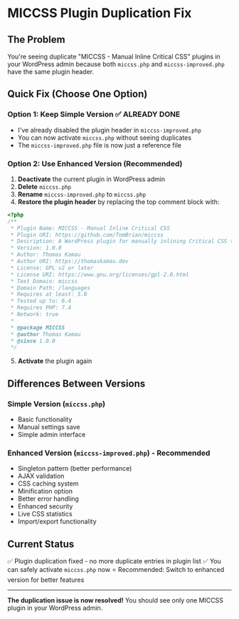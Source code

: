# MICCSS Plugin Duplication Fix

## The Problem

You're seeing duplicate "MICCSS - Manual Inline Critical CSS" plugins in your WordPress admin because both `miccss.php` and `miccss-improved.php` have the same plugin header.

## Quick Fix (Choose One Option)

### Option 1: Keep Simple Version ✅ ALREADY DONE

- I've already disabled the plugin header in `miccss-improved.php`
- You can now activate `miccss.php` without seeing duplicates
- The `miccss-improved.php` file is now just a reference file

### Option 2: Use Enhanced Version (Recommended)

1. **Deactivate** the current plugin in WordPress admin
2. **Delete** `miccss.php`
3. **Rename** `miccss-improved.php` to `miccss.php`
4. **Restore the plugin header** by replacing the top comment block with:

```php
<?php
/**
 * Plugin Name: MICCSS - Manual Inline Critical CSS
 * Plugin URI: https://github.com/TomBrian/miccss
 * Description: A WordPress plugin for manually inlining Critical CSS to improve page load performance. Defers non-critical CSS using preload with fallback.
 * Version: 1.0.0
 * Author: Thomas Kamau
 * Author URI: https://thomaskamau.dev
 * License: GPL v2 or later
 * License URI: https://www.gnu.org/licenses/gpl-2.0.html
 * Text Domain: miccss
 * Domain Path: /languages
 * Requires at least: 5.0
 * Tested up to: 6.4
 * Requires PHP: 7.4
 * Network: true
 *
 * @package MICCSS
 * @author Thomas Kamau
 * @since 1.0.0
 */
```

5. **Activate** the plugin again

## Differences Between Versions

### Simple Version (`miccss.php`)

- Basic functionality
- Manual settings save
- Simple admin interface

### Enhanced Version (`miccss-improved.php`) - Recommended

- Singleton pattern (better performance)
- AJAX validation
- CSS caching system
- Minification option
- Better error handling
- Enhanced security
- Live CSS statistics
- Import/export functionality

## Current Status

✅ Plugin duplication fixed - no more duplicate entries in plugin list
✅ You can safely activate `miccss.php` now
⭐ Recommended: Switch to enhanced version for better features

---

**The duplication issue is now resolved!** You should see only one MICCSS plugin in your WordPress admin.
